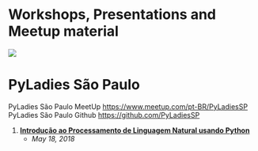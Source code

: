 # Workshops, Presentations and Meetup material


<img src="https://avatars3.githubusercontent.com/u/15222534?s=200&v=4" data-canonical-src="https://avatars3.githubusercontent.com/u/15222534?s=200&v=4" />

# PyLadies São Paulo

PyLadies São Paulo MeetUp https://www.meetup.com/pt-BR/PyLadiesSP <br>
PyLadies São Paulo Github https://github.com/PyLadiesSP

 1. **[Introdução ao Processamento de Linguagem Natural usando Python](https://github.com/jcabralc/workshops_presentations_material/tree/master/Intro_NLP_Python)**
      - *May 18, 2018*
     